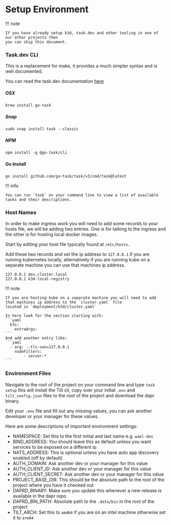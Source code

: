 # Setup Environment

!!! note

    If you have already setup k3d, task.dev and other tooling in one of our other projects then
    you can skip this document.

### Task.dev CLI

This is a replacement for make, it provides a much simpler syntax and is well documented.

You can read the task.dev documentation [here](https://taskfile.dev/usage/)

##### OSX

```shell
brew install go-task
```

##### Snap

```shell
sudo snap install task --classic
```

##### NPM

```shell
npm install -g @go-task/cli
```

##### Go Install
```shell
go install github.com/go-task/task/v3/cmd/task@latest
```

!!! info

    You can run `task` on your command line to view a list of available tasks and their descriptions.

### Host Names

In order to make ingress work you will need to add some records to your hosts file, we will be adding two
entries. One is for talking to the ingress and the other is for hosting local docker images.

Start by editing your host file typically found at `/etc/hosts`.

Add these two records and set the ip address to `127.0.0.1` if you are running kubernetes locally, alternatively if you
are running kube on a separate machine you can use that machines ip address.

```text
127.0.0.1 dev.cluster.local
127.0.0.1 k3d-local-registry
```

!!! note

    If you are hosting kube on a separate machine you will need to add that machines ip address to the `cluster.yaml` file
    located in `deployment/k3d/cluster.yaml` 

    In here look for the section starting with:
    ```yaml
      k3s:
        extraArgs:
    ```
    And add another entry like:
    ```yaml
      - arg: --tls-san=127.0.0.1
        nodeFilters:
            - server:*
    ```

### Environment Files

Navigate to the root of the project on your command line and type `task setup` this will install the Tilt cli, copy
over your initial `.env` and `tilt_config.json` files to the root of the project and download the dapr binary.

Edit your `.env` file and fill out any missing values, you can ask another developer or your manager for these values.

Here are some descriptions of important environment settings:

- NAMESPACE: Set this to the first initial and last name e.g. `wael-dev`
- BIND_ADDRESS: You should leave this as default unless you want services to be exposed on a different ip
- NATS_ADDRESS: This is optional unless you have auto app discovery enabled (off by default)
- AUTH_DOMAIN: Ask another dev or your manager for this value
- AUTH_CLIENT_ID: Ask another dev or your manager for this value
- AUTH_CLIENT_SECRET: Ask another dev or your manager for this value
- PROJECT_BASE_DIR: This should be the absolute path to the root of the project where you have it checked out
- DAPRD_BINARY: Make sure you update this whenever a new release is available in the dapr repo
- DAPRD_BIN_PATH: Absolute path to the `.data/bin` in the root of the project
- TILT_ARCH: Set this to `amd64` if you are on an intel machine otherwise set it to `arm64`
